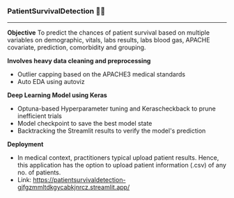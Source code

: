 ### PatientSurvivalDetection 🏥💊 ###
___

**Objective**
To predict the chances of patient survival based on multiple variables on demographic, vitals, labs results, labs blood gas, APACHE covariate, prediction, comorbidity and grouping.

**Involves heavy data cleaning and preprocessing**
- Outlier capping based on the APACHE3 medical standards
- Auto EDA using autoviz

**Deep Learning Model using Keras**
- Optuna-based Hyperparameter tuning and Kerascheckback to prune inefficient trials
- Model checkpoint to save the best model state
- Backtracking the Streamlit results to verify the model's prediction

**Deployment**
- In medical context, practitioners typical upload patient results. Hence, this application has the option to upload patient information (.csv) of any no. of patients.
- Link: https://patientsurvivaldetection-gjfgzmmltdkgycabkjnrcz.streamlit.app/
